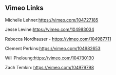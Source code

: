 ## Vimeo Links

Michelle Lehner:https://vimeo.com/104727185

Jesse Levine:https://vimeo.com/104983034

Rebecca Nordhauser - https://vimeo.com/104987711

Clement Perkins:https://vimeo.com/104982653

Will Pheloung:https://vimeo.com/104730130

Zach Temkin: https://vimeo.com/104979798

